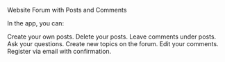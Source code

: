 Website Forum with Posts and Comments

In the app, you can:

Create your own posts.
Delete your posts.
Leave comments under posts.
Ask your questions.
Create new topics on the forum.
Edit your comments.
Register via email with confirmation.
